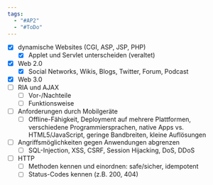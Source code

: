 ```yaml
---
tags:
  - "#AP2"
  - "#ToDo"
---
```

- [x] dynamische Websites (CGI, ASP, JSP, PHP)
    - [x] Applet und Servlet unterscheiden (veraltet)
- [x] Web 2.0
    - [x] Social Networks, Wikis, Blogs, Twitter, Forum, Podcast
- [x] Web 3.0
- [ ] RIA und AJAX
    - [ ] Vor-/Nachteile
    - [ ] Funktionsweise
- [ ] Anforderungen durch Mobilgeräte
    - [ ] Offline-Fähigkeit, Deployment auf mehrere Plattformen, verschiedene Programmiersprachen, native Apps vs. HTML5/JavaScript, geringe Bandbreiten, kleine Auflösungen
- [ ] Angriffsmöglichkeiten gegen Anwendungen abgrenzen
    - [ ] SQL-Injection, XSS, CSRF, Session Hijacking, DoS, DDoS
- [ ] HTTP
    - [ ] Methoden kennen und einordnen: safe/sicher, idempotent
    - [ ] Status-Codes kennen (z.B. 200, 404)